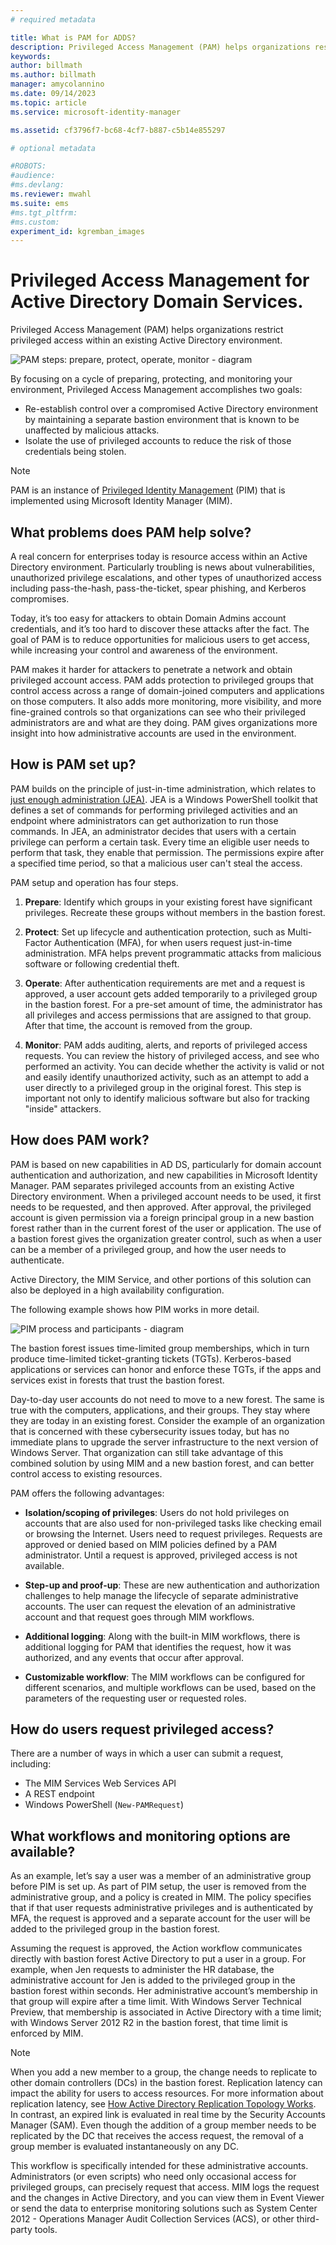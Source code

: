 ```yaml
---
# required metadata

title: What is PAM for ADDS?
description: Privileged Access Management (PAM) helps organizations restrict privileged access within an existing Active Directory environment.
keywords:
author: billmath
ms.author: billmath
manager: amycolannino
ms.date: 09/14/2023
ms.topic: article
ms.service: microsoft-identity-manager

ms.assetid: cf3796f7-bc68-4cf7-b887-c5b14e855297

# optional metadata

#ROBOTS:
#audience:
#ms.devlang:
ms.reviewer: mwahl
ms.suite: ems
#ms.tgt_pltfrm:
#ms.custom:
experiment_id: kgremban_images
---
```

# Privileged Access Management for Active Directory Domain Services.

Privileged Access Management (PAM) helps organizations restrict privileged access within an existing Active Directory environment.

![PAM steps: prepare, protect, operate, monitor - diagram](media/MIM_PIM_SetupProcess.png)

By focusing on a cycle of preparing, protecting, and monitoring your environment, Privileged Access Management accomplishes two goals:

- Re-establish control over a compromised Active Directory environment by maintaining a separate bastion environment that is known to be unaffected by malicious attacks.  
- Isolate the use of privileged accounts to reduce the risk of those credentials being stolen.

> [!NOTE]
> PAM is an instance of [Privileged Identity Management](https://azure.microsoft.com/documentation/articles/active-directory-privileged-identity-management-configure/) (PIM) that is implemented using Microsoft Identity Manager (MIM).

## What problems does PAM help solve?

A real concern for enterprises today is resource access within an Active Directory environment. Particularly troubling is news about vulnerabilities, unauthorized privilege escalations, and other types of unauthorized access including pass-the-hash, pass-the-ticket, spear phishing, and Kerberos compromises.

Today, it’s too easy for attackers to obtain Domain Admins account credentials, and it’s too hard to discover these attacks after the fact. The goal of PAM is to reduce opportunities for malicious users to get access, while increasing your control and awareness of the environment.

PAM makes it harder for attackers to penetrate a network and obtain privileged account access. PAM adds protection to privileged groups that control access across a range of domain-joined computers and applications on those computers. It also adds more monitoring, more visibility, and more fine-grained controls so that organizations can see who their privileged administrators are and what are they doing. PAM gives organizations more insight into how administrative accounts are used in the environment.

## How is PAM set up?

PAM builds on the principle of just-in-time administration, which relates to [just enough administration (JEA)](/powershell/scripting/learn/remoting/jea/overview). JEA is a Windows PowerShell toolkit that defines a set of commands for performing privileged activities and an endpoint where administrators can get authorization to run those commands. In JEA, an administrator decides that users with a certain privilege can perform a certain task. Every time an eligible user needs to perform that task, they enable that permission. The permissions expire after a specified time period, so that a malicious user can't steal the access.

PAM setup and operation has four steps.

1. **Prepare**: Identify which groups in your existing forest have significant privileges. Recreate these groups without members in the bastion forest.

2. **Protect**: Set up lifecycle and authentication protection, such as Multi-Factor Authentication (MFA), for when users request just-in-time administration. MFA helps prevent programmatic attacks from malicious software or following credential theft.

3. **Operate**: After authentication requirements are met and a request is approved, a user account gets added temporarily to a privileged group in the bastion forest. For a pre-set amount of time, the administrator has all privileges and access permissions that are assigned to that group. After that time, the account is removed from the group.

4. **Monitor**: PAM adds auditing, alerts, and reports of privileged access requests. You can review the history of privileged access, and see who performed an activity. You can decide whether the activity is valid or not and easily identify unauthorized activity, such as an attempt to add a user directly to a privileged group in the original forest. This step is important not only to identify malicious software but also for tracking "inside" attackers.

## How does PAM work?

PAM is based on new capabilities in AD DS, particularly for domain account authentication and authorization, and new capabilities in Microsoft Identity Manager. PAM separates privileged accounts from an existing Active Directory environment. When a privileged account needs to be used, it first needs to be requested, and then approved. After approval, the privileged account is given permission via a foreign principal group in a new bastion forest rather than in the current forest of the user or application. The use of a bastion forest gives the organization greater control, such as when a user can be a member of a privileged group, and how the user needs to authenticate.

Active Directory, the MIM Service, and other portions of this solution can also be deployed in a high availability configuration.

The following example shows how PIM works in more detail.

![PIM process and participants - diagram](media/MIM_PIM_howitworks.png)

The bastion forest issues time-limited group memberships, which in turn produce time-limited ticket-granting tickets (TGTs). Kerberos-based applications or services can honor and enforce these TGTs, if the apps and services exist in forests that trust the bastion forest.

Day-to-day user accounts do not need to move to a new forest. The same is true with the computers, applications, and their groups. They stay where they are today in an existing forest. Consider the example of an organization that is concerned with these cybersecurity issues today, but has no immediate plans to upgrade the server infrastructure to the next version of Windows Server. That organization can still take advantage of this combined solution by using MIM and a new bastion forest, and can better control access to existing resources.

PAM offers the following advantages:

- **Isolation/scoping of privileges**: Users do not hold privileges on accounts that are also used for non-privileged tasks like checking email or browsing the Internet. Users need to request privileges. Requests are approved or denied based on MIM policies defined by a PAM administrator. Until a request is approved, privileged access is not available.

- **Step-up and proof-up**: These are new authentication and authorization challenges to help manage the lifecycle of separate administrative accounts. The user can request the elevation of an administrative account and that request goes through MIM workflows.

- **Additional logging**: Along with the built-in MIM workflows, there is additional logging for PAM that identifies the request, how it was authorized, and any events that occur after approval.

- **Customizable workflow**: The MIM workflows can be configured for different scenarios, and multiple workflows can be used, based on the parameters of the requesting user or requested roles.

## How do users request privileged access?

There are a number of ways in which a user can submit a request, including:  

- The MIM Services Web Services API  
- A REST endpoint  
- Windows PowerShell (`New-PAMRequest`)

## What workflows and monitoring options are available?

As an example, let’s say a user was a member of an administrative group before PIM is set up. As part of PIM setup, the user is removed from the administrative group, and a policy is created in MIM. The policy specifies that if that user requests administrative privileges and is authenticated by MFA, the request is approved and a separate account for the user will be added to the privileged group in the bastion forest.

Assuming the request is approved, the Action workflow communicates directly with bastion forest Active Directory to put a user in a group. For example, when Jen requests to administer the HR database, the administrative account for Jen is added to the privileged group in the bastion forest within seconds. Her administrative account’s membership in that group will expire after a time limit. With Windows Server Technical Preview, that membership is associated in Active Directory with a time limit; with Windows Server 2012 R2 in the bastion forest, that time limit is enforced by MIM.

> [!NOTE]
> When you add a new member to a group, the change needs to replicate to other domain controllers (DCs) in the bastion forest. Replication latency can impact the ability for users to access resources. For more information about replication latency, see [How Active Directory Replication Topology Works](https://technet.microsoft.com/library/cc755994.aspx).
> In contrast, an expired link is evaluated in real time by the Security Accounts Manager (SAM). Even though the addition of a group member needs to be replicated by the DC that receives the access request, the removal of a group member is evaluated instantaneously on any DC.

This workflow is specifically intended for these administrative accounts. Administrators (or even scripts) who need only occasional access for privileged groups, can precisely request that access. MIM logs the request and the changes in Active Directory, and you can view them in Event Viewer or send the data to enterprise monitoring solutions such as System Center 2012 - Operations Manager Audit Collection Services (ACS), or other third-party tools.
